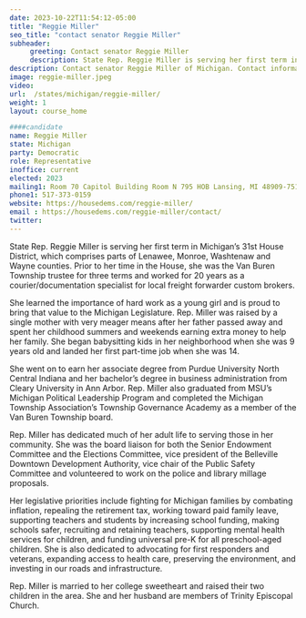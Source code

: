 ```yaml
---
date: 2023-10-22T11:54:12-05:00
title: "Reggie Miller"
seo_title: "contact senator Reggie Miller"
subheader:
     greeting: Contact senator Reggie Miller
     description: State Rep. Reggie Miller is serving her first term in Michigan’s 31st House District, which comprises parts of Lenawee, Monroe, Washtenaw and Wayne counties. Prior to her time in the House, she was the Van Buren Township trustee for three terms and worked for 20 years as a courier/documentation specialist for local freight forwarder custom brokers.
description: Contact senator Reggie Miller of Michigan. Contact information for Reggie Miller includes email address, phone number, and mailing address.
image: reggie-miller.jpeg
video:
url:  /states/michigan/reggie-miller/
weight: 1
layout: course_home

####candidate
name: Reggie Miller
state: Michigan
party: Democratic
role: Representative
inoffice: current
elected: 2023
mailing1: Room 70 Capitol Building Room N 795 HOB Lansing, MI 48909-7514
phone1: 517-373-0159
website: https://housedems.com/reggie-miller/
email : https://housedems.com/reggie-miller/contact/
twitter:
---
```


State Rep. Reggie Miller is serving her first term in Michigan’s 31st House District, which comprises parts of Lenawee, Monroe, Washtenaw and Wayne counties. Prior to her time in the House, she was the Van Buren Township trustee for three terms and worked for 20 years as a courier/documentation specialist for local freight forwarder custom brokers.

She learned the importance of hard work as a young girl and is proud to bring that value to the Michigan Legislature. Rep. Miller was raised by a single mother with very meager means after her father passed away and spent her childhood summers and weekends earning extra money to help her family. She began babysitting kids in her neighborhood when she was 9 years old and landed her first part-time job when she was 14.

She went on to earn her associate degree from Purdue University North Central Indiana and her bachelor’s degree in business administration from Cleary University in Ann Arbor. Rep. Miller also graduated from MSU’s Michigan Political Leadership Program and completed the Michigan Township Association’s Township Governance Academy as a member of the Van Buren Township board.

Rep. Miller has dedicated much of her adult life to serving those in her community. She was the board liaison for both the Senior Endowment Committee and the Elections Committee, vice president of the Belleville Downtown Development Authority, vice chair of the Public Safety Committee and volunteered to work on the police and library millage proposals.

Her legislative priorities include fighting for Michigan families by combating inflation, repealing the retirement tax, working toward paid family leave, supporting teachers and students by increasing school funding, making schools safer, recruiting and retaining teachers, supporting mental health services for children, and funding universal pre-K for all preschool-aged children. She is also dedicated to advocating for first responders and veterans, expanding access to health care, preserving the environment, and investing in our roads and infrastructure.

Rep. Miller is married to her college sweetheart and raised their two children in the area. She and her husband are members of Trinity Episcopal Church.
